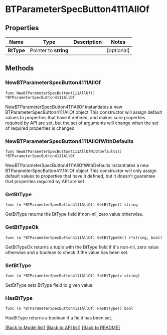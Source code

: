 # BTParameterSpecButton4111AllOf

## Properties

Name | Type | Description | Notes
------------ | ------------- | ------------- | -------------
**BtType** | Pointer to **string** |  | [optional] 

## Methods

### NewBTParameterSpecButton4111AllOf

`func NewBTParameterSpecButton4111AllOf() *BTParameterSpecButton4111AllOf`

NewBTParameterSpecButton4111AllOf instantiates a new BTParameterSpecButton4111AllOf object
This constructor will assign default values to properties that have it defined,
and makes sure properties required by API are set, but the set of arguments
will change when the set of required properties is changed

### NewBTParameterSpecButton4111AllOfWithDefaults

`func NewBTParameterSpecButton4111AllOfWithDefaults() *BTParameterSpecButton4111AllOf`

NewBTParameterSpecButton4111AllOfWithDefaults instantiates a new BTParameterSpecButton4111AllOf object
This constructor will only assign default values to properties that have it defined,
but it doesn't guarantee that properties required by API are set

### GetBtType

`func (o *BTParameterSpecButton4111AllOf) GetBtType() string`

GetBtType returns the BtType field if non-nil, zero value otherwise.

### GetBtTypeOk

`func (o *BTParameterSpecButton4111AllOf) GetBtTypeOk() (*string, bool)`

GetBtTypeOk returns a tuple with the BtType field if it's non-nil, zero value otherwise
and a boolean to check if the value has been set.

### SetBtType

`func (o *BTParameterSpecButton4111AllOf) SetBtType(v string)`

SetBtType sets BtType field to given value.

### HasBtType

`func (o *BTParameterSpecButton4111AllOf) HasBtType() bool`

HasBtType returns a boolean if a field has been set.


[[Back to Model list]](../README.md#documentation-for-models) [[Back to API list]](../README.md#documentation-for-api-endpoints) [[Back to README]](../README.md)


